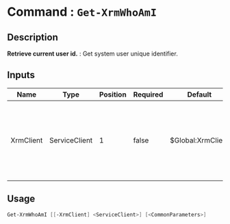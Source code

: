 ﻿# Command : `Get-XrmWhoAmI` 

## Description

**Retrieve current user id.** : Get system user unique identifier.

## Inputs

Name|Type|Position|Required|Default|Description
----|----|--------|--------|-------|-----------
XrmClient|ServiceClient|1|false|$Global:XrmClient|Xrm connector initialized to target instance. Use latest one by default. (Dataverse ServiceClient)


## Usage

```Powershell 
Get-XrmWhoAmI [[-XrmClient] <ServiceClient>] [<CommonParameters>]
``` 


